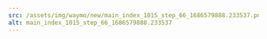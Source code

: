 ```yaml
---
src: /assets/img/waymo/new/main_index_1015_step_66_1686579888.233537.png
alt: main_index_1015_step_66_1686579888.233537
---
```


